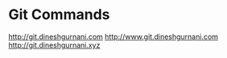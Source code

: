 Git Commands
============

http://git.dineshgurnani.com
http://www.git.dineshgurnani.com
http://git.dineshgurnani.xyz
